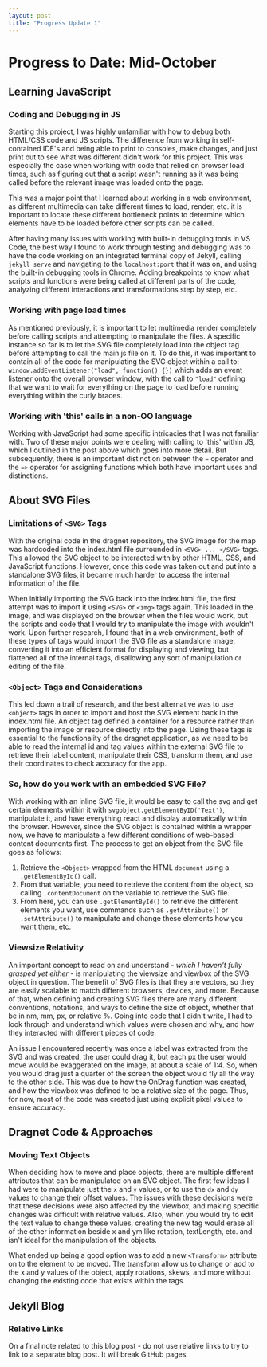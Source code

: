 ```yaml
---
layout: post
title: "Progress Update 1"
---
```


# Progress to Date: Mid-October

## Learning JavaScript

### Coding and Debugging in JS

Starting this project, I was highly unfamiliar with how to debug both HTML/CSS code and JS scripts. The difference from working in self-contained IDE's and being able to print to consoles, make changes, and just print out to see what was different didn't work for this project. This was especially the case when working with code that relied on browser load times, such as figuring out that a script wasn't running as it was being called before the relevant image was loaded onto the page.

This was a major point that I learned about working in a web environment, as different multimedia can take different times to load, render, etc. it is important to locate these different bottleneck points to determine which elements have to be loaded before other scripts can be called.

After having many issues with working with built-in debugging tools in VS Code, the best way I found to work through testing and debugging was to have the code working on an integrated terminal copy of Jekyll, calling ```jekyll serve``` and navigating to the ```localhost:port``` that it was on, and using the built-in debugging tools in Chrome. Adding breakpoints to know what scripts and functions were being called at different parts of the code, analyzing different interactions and transformations step by step, etc.

### Working with page load times

As mentioned previously, it is important to let multimedia render completely before calling scripts and attempting to manipulate the files. A specific instance so far is to let the SVG file completely load into the object tag before attempting to call the main.js file on it. To do this, it was important to contain all of the code for manipulating the SVG object within a call to: ```window.addEventListener("load", function() {})``` which adds an event listener onto the overall browser window, with the call to ```"load"``` defining that we want to wait for everything on the page to load before running everything within the curly braces.

### Working with 'this' calls in a non-OO language

Working with JavaScript had some specific intricacies that I was not familiar with. Two of these major points were dealing with calling to 'this' within JS, which I outlined in the post above which goes into more detail. But subsequently, there is an important distinction between the ```=``` operator and the ```=>``` operator for assigning functions which both have important uses and distinctions.

## About SVG Files

### Limitations of ```<SVG>``` Tags

With the original code in the dragnet repository, the SVG image for the map was hardcoded into the index.html file surrounded in ```<SVG> ... </SVG>``` tags. This allowed the SVG object to be interacted with by other HTML, CSS, and JavaScript functions. However, once this code was taken out and put into a standalone SVG files, it became much harder to access the internal information of the file.

When initially importing the SVG back into the index.html file, the first attempt was to import it using ```<SVG>``` or ```<img>``` tags again. This loaded in the image, and was displayed on the browser when the files would work, but the scripts and code that I would try to manipulate the image with wouldn't work. Upon further research, I found that in a web environment, both of these types of tags would import the SVG file as a standalone image, converting it into an efficient format for displaying and viewing, but flattened all of the internal tags, disallowing any sort of manipulation or editing of the file.

### ```<Object>``` Tags and Considerations

This led down a trail of research, and the best alternative was to use ```<object>``` tags in order to import and host the SVG element back in the index.html file. An object tag defined a container for a resource rather than importing the image or resource directly into the page. Using these tags is essential to the functionality of the dragnet application, as we need to be able to read the internal id and tag values within the external SVG file to retrieve their label content, manipulate their CSS, transform them, and use their coordinates to check accuracy for the app.

### So, how do you work with an embedded SVG File?

With working with an inline SVG file, it would be easy to call the svg and get certain elements within it with ```svgobject.getElementByID('Text')```, manipulate it, and have everything react and display automatically within the browser. However, since the SVG object is contained within a wrapper now, we have to manipulate a few different conditions of web-based content documents first. The process to get an object from the SVG file goes as follows:
1. Retrieve the ```<Object>``` wrapped from the HTML ```document``` using a ```.getElementById()``` call.
2. From that variable, you need to retrieve the content from the object, so calling ```.contentDocument``` on the variable to retrieve the SVG file.
3. From here, you can use ```.getElementById()``` to retrieve the different elements you want, use commands such as ```.getAttribute()``` or ```.setAttribute()``` to manipulate and change these elements how you want them, etc.

### Viewsize Relativity

An important concept to read on and understand - _which I haven't fully grasped yet either_ - is manipulating the viewsize and viewbox of the SVG object in question. The benefit of SVG files is that they are vectors, so they are easily scalable to match different browsers, devices, and more. Because of that, when defining and creating SVG files there are many different conventions, notations, and ways to define the size of object, whether that be in nm, mm, px, or relative %. Going into code that I didn't write, I had to look through and understand which values were chosen and why, and how they interacted with different pieces of code.

An issue I encountered recently was once a label was extracted from the SVG and was created, the user could drag it, but each px the user would move would be exaggerated on the image, at about a scale of 1:4. So, when you would drag just a quarter of the screen the object would fly all the way to the other side. This was due to how the OnDrag function was created, and how the viewbox was defined to be a relative size of the page. Thus, for now, most of the code was created just using explicit pixel values to ensure accuracy.

## Dragnet Code & Approaches

### Moving Text Objects

When deciding how to move and place objects, there are multiple different attributes that can be manipulated on an SVG object. The first few ideas I had were to manipulate just the ```x``` and ```y``` values, or to use the ```dx``` and ```dy``` values to change their offset values. The issues with these decisions were that these decisions were also affected by the viewbox, and making specific changes was difficult with relative values. Also, when you would try to edit the text value to change these values, creating the new tag would erase all of the other information beside x and ym like rotation, textLength, etc. and isn't ideal for the manipulation of the objects.

What ended up being a good option was to add a new ```<Transform>``` attribute on to the element to be moved. The transform allow us to change or add to the x and y values of the object, apply rotations, skews, and more without changing the existing code that exists within the tags.

## Jekyll Blog

### Relative Links

On a final note related to this blog post - do not use relative links to try to link to a separate blog post. It will break GitHub pages.